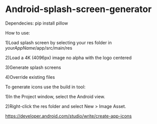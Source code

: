 # Android-splash-screen-generator

Dependecies:
pip install pillow

How to use:

1)Load splash screen by selecting your res folder in *yourAppName*/app/src/main/res

2)Load a 4K (4096px) image no alpha with the logo centered

3)Generate splash screens

4)Override existing files

To generate icons use the build in tool:

1)In the Project window, select the Android view.

2)Right-click the res folder and select New > Image Asset.

https://developer.android.com/studio/write/create-app-icons
